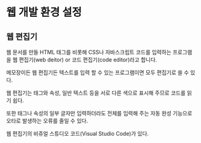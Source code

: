 웹 개발 환경 설정
===

웹 편집기
---

웹 문서를 만들 HTML 태그를 비롯해 CSS나 자바스크립트 코드를 입력하는 프로그램을 웹 편집기(web deitor) or 코드 편집기(code editor)라고 합니다.

메모장이든 웹 편집기든 텍스트를 입력 할 수 있는 프로그램이면 모두 편집기로 쓸 수 있다.

웹 편집기는 태그와 속성, 일반 텍스트 등을 서로 다른 색으로 표시해 주므로 코드를 읽기 쉽다.

또한 태그나 속성의 일부 글자만 입력하더라도 전체를 입력해 주는 자동 완성 기능으로 오타로 발생하는 오류를 줄일 수 있다.

웹 편집기의 비쥬얼 스튜디오 코드(Visual Studio Code)가 있다.



